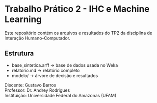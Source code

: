 # Trabalho Prático 2 - IHC e Machine Learning

Este repositório contém os arquivos e resultados do TP2 da disciplina de Interação Humano-Computador.

## Estrutura
- base_sintetica.arff → base de dados usada no Weka
- relatorio.md → relatório completo
- modelo/ → árvore de decisão e resultados

Discente: Gustavo Barros  
Professor: Dr. Andrey Rodrigues  
Instituição: Universidade Federal do Amazonas (UFAM)
